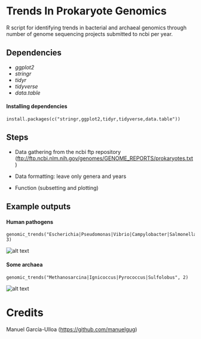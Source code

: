 Trends In Prokaryote Genomics
===============================

R script for identifying trends in bacterial and archaeal genomics through number of genome sequencing projects submitted to ncbi per year.

## Dependencies
* _ggplot2_
* _stringr_
* _tidyr_
* _tidyverse_
* _data.table_

#### Installing dependencies 

    install.packages(c("stringr,ggplot2,tidyr,tidyverse,data.table"))

## Steps
* Data gathering from the ncbi ftp repository (ftp://ftp.ncbi.nlm.nih.gov/genomes/GENOME_REPORTS/prokaryotes.txt)

* Data formatting: leave only genera and years

* Function (subsetting and plotting)

## Example outputs

#### Human pathogens

    genomic_trends("Escherichia|Pseudomonas|Vibrio|Campylobacter|Salmonella|Brucella", 3)
    
![alt text](https://github.com/manuelgug/trends-in-prokaryote-genomics/blob/main/example_outputs/human_pathogens.png?raw=true)

#### Some archaea

    genomic_trends("Methanosarcina|Ignicoccus|Pyrococcus|Sulfolobus", 2)

![alt text](https://github.com/manuelgug/trends-in-prokaryote-genomics/blob/main/example_outputs/some_archaea.png?raw=true)


# Credits
Manuel García-Ulloa (https://github.com/manuelgug)
